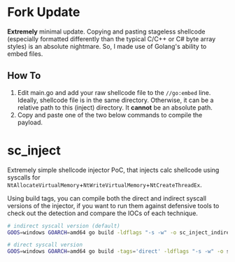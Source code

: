 # Fork Update
__Extremely__ minimal update. Copying and pasting stageless shellcode (especially formatted differently than the typical C/C++ or C# byte array styles) is an absolute nightmare. So, I made use of Golang's ability to embed files.

## How To
1. Edit main.go and add your raw shellcode file to the `//go:embed` line. Ideally, shellcode file is in the same directory. Otherwise, it can be a relative path to this (inject) directory. It **cannot** be an absolute path.
2. Copy and paste one of the two below commands to compile the payload. 

# sc_inject

Extremely simple shellcode injector PoC, that injects calc shellcode using syscalls for `NtAllocateVirtualMemory`+`NtWriteVirtualMemory`+`NtCreateThreadEx`.

Using build tags, you can compile both the direct and indirect syscall versions of the injector, if you want to run them against defensive tools to check out the detection and compare the IOCs of each technique.

```bash
# indirect syscall version (default)
GOOS=windows GOARCH=amd64 go build -ldflags "-s -w" -o sc_inject_indirect.exe

# direct syscall version
GOOS=windows GOARCH=amd64 go build -tags='direct' -ldflags "-s -w" -o sc_inject_direct.exe
```
